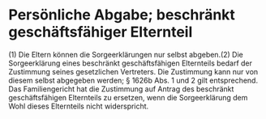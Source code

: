 # Persönliche Abgabe; beschränkt geschäftsfähiger Elternteil

(1) Die Eltern können die Sorgeerklärungen nur selbst abgeben.(2) Die Sorgeerklärung eines beschränkt geschäftsfähigen Elternteils bedarf der Zustimmung seines gesetzlichen Vertreters. Die Zustimmung kann nur von diesem selbst abgegeben werden; § 1626b Abs. 1 und 2 gilt entsprechend. Das Familiengericht hat die Zustimmung auf Antrag des beschränkt geschäftsfähigen Elternteils zu ersetzen, wenn die Sorgeerklärung dem Wohl dieses Elternteils nicht widerspricht. 

